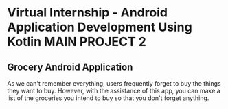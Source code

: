 # Virtual Internship - Android Application Development Using Kotlin MAIN PROJECT 2

## Grocery Android Application

As we can't remember everything, users frequently forget to buy the things they want to buy. However, with the assistance of this app, you can make a list of the groceries you intend to buy so that you don't forget anything.
